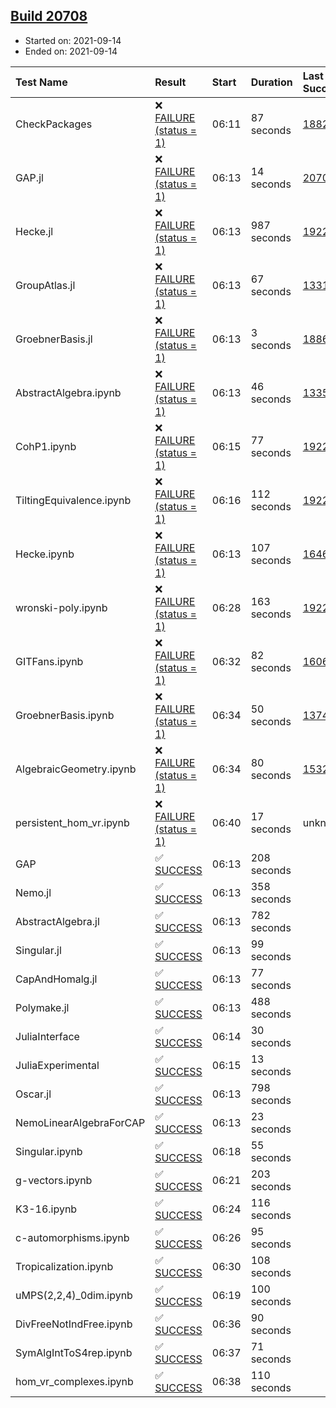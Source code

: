 ## [Build 20708](https://oscarci.mathematik.uni-kl.de/job/oscar/20708/)

* Started on: 2021-09-14
* Ended on: 2021-09-14

| Test Name    | Result | Start | Duration | Last Success | First Failure |
|:-------------|:-------|:------|:---------|:-------------|:--------------|
| CheckPackages | ❌ [FAILURE (status = 1)](https://oscarci.mathematik.uni-kl.de/job/oscar/20708/artifact/logs/build-20708/CheckPackages.log) | 06:11 | 87 seconds | [18822](https://oscarci.mathematik.uni-kl.de/job/oscar/18822/) | [18823](https://oscarci.mathematik.uni-kl.de/job/oscar/18823/) |
| GAP.jl | ❌ [FAILURE (status = 1)](https://oscarci.mathematik.uni-kl.de/job/oscar/20708/artifact/logs/build-20708/GAP.jl.log) | 06:13 | 14 seconds | [20707](https://oscarci.mathematik.uni-kl.de/job/oscar/20707/) | [20708](https://oscarci.mathematik.uni-kl.de/job/oscar/20708/) |
| Hecke.jl | ❌ [FAILURE (status = 1)](https://oscarci.mathematik.uni-kl.de/job/oscar/20708/artifact/logs/build-20708/Hecke.jl.log) | 06:13 | 987 seconds | [19222](https://oscarci.mathematik.uni-kl.de/job/oscar/19222/) | [20152](https://oscarci.mathematik.uni-kl.de/job/oscar/20152/) |
| GroupAtlas.jl | ❌ [FAILURE (status = 1)](https://oscarci.mathematik.uni-kl.de/job/oscar/20708/artifact/logs/build-20708/GroupAtlas.jl.log) | 06:13 | 67 seconds | [13311](https://oscarci.mathematik.uni-kl.de/job/oscar/13311/) | [13312](https://oscarci.mathematik.uni-kl.de/job/oscar/13312/) |
| GroebnerBasis.jl | ❌ [FAILURE (status = 1)](https://oscarci.mathematik.uni-kl.de/job/oscar/20708/artifact/logs/build-20708/GroebnerBasis.jl.log) | 06:13 | 3 seconds | [18864](https://oscarci.mathematik.uni-kl.de/job/oscar/18864/) | [18865](https://oscarci.mathematik.uni-kl.de/job/oscar/18865/) |
| AbstractAlgebra.ipynb | ❌ [FAILURE (status = 1)](https://oscarci.mathematik.uni-kl.de/job/oscar/20708/artifact/logs/build-20708/AbstractAlgebra.ipynb.log) | 06:13 | 46 seconds | [13355](https://oscarci.mathematik.uni-kl.de/job/oscar/13355/) | [13356](https://oscarci.mathematik.uni-kl.de/job/oscar/13356/) |
| CohP1.ipynb | ❌ [FAILURE (status = 1)](https://oscarci.mathematik.uni-kl.de/job/oscar/20708/artifact/logs/build-20708/CohP1.ipynb.log) | 06:15 | 77 seconds | [19222](https://oscarci.mathematik.uni-kl.de/job/oscar/19222/) | [20152](https://oscarci.mathematik.uni-kl.de/job/oscar/20152/) |
| TiltingEquivalence.ipynb | ❌ [FAILURE (status = 1)](https://oscarci.mathematik.uni-kl.de/job/oscar/20708/artifact/logs/build-20708/TiltingEquivalence.ipynb.log) | 06:16 | 112 seconds | [19222](https://oscarci.mathematik.uni-kl.de/job/oscar/19222/) | [20152](https://oscarci.mathematik.uni-kl.de/job/oscar/20152/) |
| Hecke.ipynb | ❌ [FAILURE (status = 1)](https://oscarci.mathematik.uni-kl.de/job/oscar/20708/artifact/logs/build-20708/Hecke.ipynb.log) | 06:13 | 107 seconds | [16463](https://oscarci.mathematik.uni-kl.de/job/oscar/16463/) | [16464](https://oscarci.mathematik.uni-kl.de/job/oscar/16464/) |
| wronski-poly.ipynb | ❌ [FAILURE (status = 1)](https://oscarci.mathematik.uni-kl.de/job/oscar/20708/artifact/logs/build-20708/wronski-poly.ipynb.log) | 06:28 | 163 seconds | [19222](https://oscarci.mathematik.uni-kl.de/job/oscar/19222/) | [20152](https://oscarci.mathematik.uni-kl.de/job/oscar/20152/) |
| GITFans.ipynb | ❌ [FAILURE (status = 1)](https://oscarci.mathematik.uni-kl.de/job/oscar/20708/artifact/logs/build-20708/GITFans.ipynb.log) | 06:32 | 82 seconds | [16068](https://oscarci.mathematik.uni-kl.de/job/oscar/16068/) | [16069](https://oscarci.mathematik.uni-kl.de/job/oscar/16069/) |
| GroebnerBasis.ipynb | ❌ [FAILURE (status = 1)](https://oscarci.mathematik.uni-kl.de/job/oscar/20708/artifact/logs/build-20708/GroebnerBasis.ipynb.log) | 06:34 | 50 seconds | [13748](https://oscarci.mathematik.uni-kl.de/job/oscar/13748/) | [13749](https://oscarci.mathematik.uni-kl.de/job/oscar/13749/) |
| AlgebraicGeometry.ipynb | ❌ [FAILURE (status = 1)](https://oscarci.mathematik.uni-kl.de/job/oscar/20708/artifact/logs/build-20708/AlgebraicGeometry.ipynb.log) | 06:34 | 80 seconds | [15322](https://oscarci.mathematik.uni-kl.de/job/oscar/15322/) | [15323](https://oscarci.mathematik.uni-kl.de/job/oscar/15323/) |
| persistent_hom_vr.ipynb | ❌ [FAILURE (status = 1)](https://oscarci.mathematik.uni-kl.de/job/oscar/20708/artifact/logs/build-20708/persistent_hom_vr.ipynb.log) | 06:40 | 17 seconds | unknown | unknown |
| GAP | ✅ [SUCCESS](https://oscarci.mathematik.uni-kl.de/job/oscar/20708/artifact/logs/build-20708/GAP.log) | 06:13 | 208 seconds |  |  |
| Nemo.jl | ✅ [SUCCESS](https://oscarci.mathematik.uni-kl.de/job/oscar/20708/artifact/logs/build-20708/Nemo.jl.log) | 06:13 | 358 seconds |  |  |
| AbstractAlgebra.jl | ✅ [SUCCESS](https://oscarci.mathematik.uni-kl.de/job/oscar/20708/artifact/logs/build-20708/AbstractAlgebra.jl.log) | 06:13 | 782 seconds |  |  |
| Singular.jl | ✅ [SUCCESS](https://oscarci.mathematik.uni-kl.de/job/oscar/20708/artifact/logs/build-20708/Singular.jl.log) | 06:13 | 99 seconds |  |  |
| CapAndHomalg.jl | ✅ [SUCCESS](https://oscarci.mathematik.uni-kl.de/job/oscar/20708/artifact/logs/build-20708/CapAndHomalg.jl.log) | 06:13 | 77 seconds |  |  |
| Polymake.jl | ✅ [SUCCESS](https://oscarci.mathematik.uni-kl.de/job/oscar/20708/artifact/logs/build-20708/Polymake.jl.log) | 06:13 | 488 seconds |  |  |
| JuliaInterface | ✅ [SUCCESS](https://oscarci.mathematik.uni-kl.de/job/oscar/20708/artifact/logs/build-20708/JuliaInterface.log) | 06:14 | 30 seconds |  |  |
| JuliaExperimental | ✅ [SUCCESS](https://oscarci.mathematik.uni-kl.de/job/oscar/20708/artifact/logs/build-20708/JuliaExperimental.log) | 06:15 | 13 seconds |  |  |
| Oscar.jl | ✅ [SUCCESS](https://oscarci.mathematik.uni-kl.de/job/oscar/20708/artifact/logs/build-20708/Oscar.jl.log) | 06:13 | 798 seconds |  |  |
| NemoLinearAlgebraForCAP | ✅ [SUCCESS](https://oscarci.mathematik.uni-kl.de/job/oscar/20708/artifact/logs/build-20708/NemoLinearAlgebraForCAP.log) | 06:13 | 23 seconds |  |  |
| Singular.ipynb | ✅ [SUCCESS](https://oscarci.mathematik.uni-kl.de/job/oscar/20708/artifact/logs/build-20708/Singular.ipynb.log) | 06:18 | 55 seconds |  |  |
| g-vectors.ipynb | ✅ [SUCCESS](https://oscarci.mathematik.uni-kl.de/job/oscar/20708/artifact/logs/build-20708/g-vectors.ipynb.log) | 06:21 | 203 seconds |  |  |
| K3-16.ipynb | ✅ [SUCCESS](https://oscarci.mathematik.uni-kl.de/job/oscar/20708/artifact/logs/build-20708/K3-16.ipynb.log) | 06:24 | 116 seconds |  |  |
| c-automorphisms.ipynb | ✅ [SUCCESS](https://oscarci.mathematik.uni-kl.de/job/oscar/20708/artifact/logs/build-20708/c-automorphisms.ipynb.log) | 06:26 | 95 seconds |  |  |
| Tropicalization.ipynb | ✅ [SUCCESS](https://oscarci.mathematik.uni-kl.de/job/oscar/20708/artifact/logs/build-20708/Tropicalization.ipynb.log) | 06:30 | 108 seconds |  |  |
| uMPS(2,2,4)_0dim.ipynb | ✅ [SUCCESS](https://oscarci.mathematik.uni-kl.de/job/oscar/20708/artifact/logs/build-20708/uMPS-2-2-4-_0dim.ipynb.log) | 06:19 | 100 seconds |  |  |
| DivFreeNotIndFree.ipynb | ✅ [SUCCESS](https://oscarci.mathematik.uni-kl.de/job/oscar/20708/artifact/logs/build-20708/DivFreeNotIndFree.ipynb.log) | 06:36 | 90 seconds |  |  |
| SymAlgIntToS4rep.ipynb | ✅ [SUCCESS](https://oscarci.mathematik.uni-kl.de/job/oscar/20708/artifact/logs/build-20708/SymAlgIntToS4rep.ipynb.log) | 06:37 | 71 seconds |  |  |
| hom_vr_complexes.ipynb | ✅ [SUCCESS](https://oscarci.mathematik.uni-kl.de/job/oscar/20708/artifact/logs/build-20708/hom_vr_complexes.ipynb.log) | 06:38 | 110 seconds |  |  |
